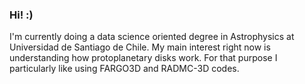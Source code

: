 ### Hi! :) 

I'm currently doing a data science oriented degree in Astrophysics at Universidad de Santiago de Chile. My main interest right now is understanding how protoplanetary disks work. For that purpose I particularly like using FARGO3D and RADMC-3D codes.

